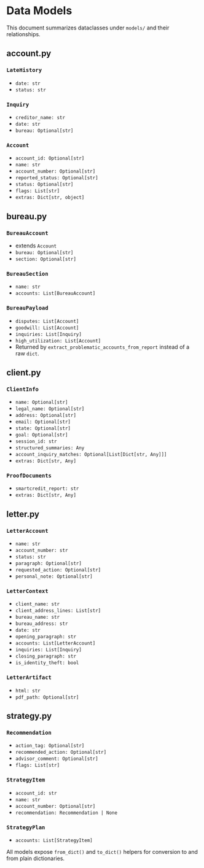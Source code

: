 # Data Models

This document summarizes dataclasses under `models/` and their relationships.

## account.py

### `LateHistory`
- `date: str`
- `status: str`

### `Inquiry`
- `creditor_name: str`
- `date: str`
- `bureau: Optional[str]`

### `Account`
- `account_id: Optional[str]`
- `name: str`
- `account_number: Optional[str]`
- `reported_status: Optional[str]`
- `status: Optional[str]`
- `flags: List[str]`
- `extras: Dict[str, object]`

## bureau.py

### `BureauAccount`
- extends `Account`
- `bureau: Optional[str]`
- `section: Optional[str]`

### `BureauSection`
- `name: str`
- `accounts: List[BureauAccount]`

### `BureauPayload`
- `disputes: List[Account]`
- `goodwill: List[Account]`
- `inquiries: List[Inquiry]`
- `high_utilization: List[Account]`
- Returned by `extract_problematic_accounts_from_report` instead of a raw `dict`.

## client.py

### `ClientInfo`
- `name: Optional[str]`
- `legal_name: Optional[str]`
- `address: Optional[str]`
- `email: Optional[str]`
- `state: Optional[str]`
- `goal: Optional[str]`
- `session_id: str`
- `structured_summaries: Any`
- `account_inquiry_matches: Optional[List[Dict[str, Any]]]`
- `extras: Dict[str, Any]`

### `ProofDocuments`
- `smartcredit_report: str`
- `extras: Dict[str, Any]`

## letter.py

### `LetterAccount`
- `name: str`
- `account_number: str`
- `status: str`
- `paragraph: Optional[str]`
- `requested_action: Optional[str]`
- `personal_note: Optional[str]`

### `LetterContext`
- `client_name: str`
- `client_address_lines: List[str]`
- `bureau_name: str`
- `bureau_address: str`
- `date: str`
- `opening_paragraph: str`
- `accounts: List[LetterAccount]`
- `inquiries: List[Inquiry]`
- `closing_paragraph: str`
- `is_identity_theft: bool`

### `LetterArtifact`
- `html: str`
- `pdf_path: Optional[str]`

## strategy.py

### `Recommendation`
- `action_tag: Optional[str]`
- `recommended_action: Optional[str]`
- `advisor_comment: Optional[str]`
- `flags: List[str]`

### `StrategyItem`
- `account_id: str`
- `name: str`
- `account_number: Optional[str]`
- `recommendation: Recommendation | None`

### `StrategyPlan`
- `accounts: List[StrategyItem]`

All models expose `from_dict()` and `to_dict()` helpers for conversion to and from plain dictionaries.
